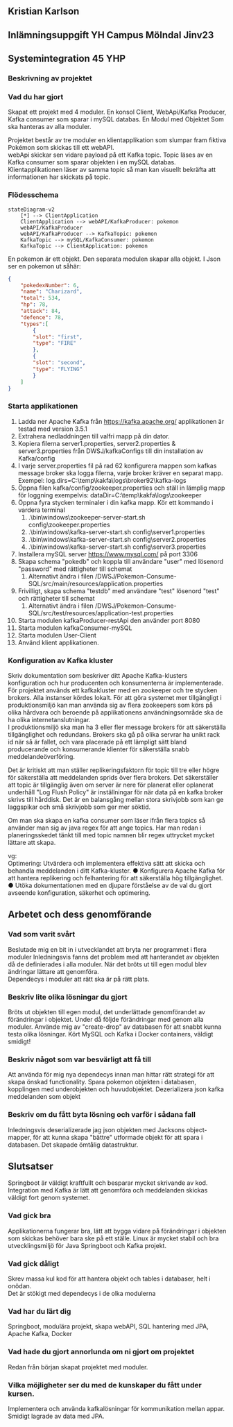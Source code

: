 ## Kristian Karlson

## Inlämningsuppgift YH Campus Mölndal Jinv23

## Systemintegration 45 YHP

### Beskrivning av projektet
### Vad du har gjort

Skapat ett projekt med 4 moduler. En konsol Client, WebApi/Kafka Producer, Kafka consumer som sparar i mySQL databas. En
Modul med Objektet Som ska hanteras av alla moduler.

Projektet består av tre moduler en klientapplikation som slumpar fram fiktiva Pokémon som skickas till ett webAPI.  
webApi skickar sen vidare payload på ett Kafka topic. Topic läses av en Kafka consumer som sparar objekten i en mySQL
databas.  
Klientapplikationen läser av samma topic så man kan visuellt bekräfta att informationen har skickats på topic.

### Flödesschema

```mermaid
stateDiagram-v2
    [*] --> ClientApplication
    ClientApplication --> webAPI/KafkaProducer: pokemon
    webAPI/KafkaProducer
    webAPI/KafkaProducer --> KafkaTopic: pokemon
    KafkaTopic --> mySQL/KafkaConsumer: pokemon
    KafkaTopic --> ClientApplication: pokemon
```

En pokemon är ett objekt. Den separata modulen skapar alla objekt. I Json ser en pokemon ut såhär:  
```json
{  
    "pokedexNumber": 6,  
    "name": "Charizard",  
    "total": 534,  
    "hp": 78,  
    "attack": 84,  
    "defence": 78,  
    "types":[  
        {  
        "slot": "first",  
        "type": "FIRE"  
        },  
        {  
        "slot": "second",  
        "type": "FLYING"  
        }  
    ]  
}  
``` 
### Starta applikationen

1. Ladda ner Apache Kafka från https://kafka.apache.org/ applikationen är testad med version 3.5.1  
2. Extrahera nedladdningen till valfri mapp på din dator.
3. Kopiera filerna server1.properties, server2.properties & server3.properties från DWSJ/kafkaConfigs till din installation av Kafka/config
4. I varje server.properties fil på rad 62 konfigurera mappen som kafkas message broker ska logga filerna, varje broker kräver en separat mapp. Exempel: log.dirs=C:\temp\kakfa\logs\broker92\kafka-logs
5. Öppna filen kafka/config/zookeeper.properties och ställ in lämplig mapp för loggning exempelvis: dataDir=C:\temp\kakfa\logs\zookeeper
6. Öppna fyra stycken terminaler i din kafka mapp. Kör ett kommando i vardera terminal  
   1. .\bin\windows\zookeeper-server-start.sh config\zookeeper.properties
   2. .\bin\windows\kafka-server-start.sh config\server1.properties
   3. .\bin\windows\kafka-server-start.sh config\server2.properties
   4. .\bin\windows\kafka-server-start.sh config\server3.properties
7. Installera mySQL server https://www.mysql.com/ på port 3306
8. Skapa schema "pokedb" och koppla till användare "user" med lösenord "password" med rättigheter till schemat
   1. Alternativt ändra i filen /DWSJ/Pokemon-Consume-SQL/src/main/resources/application.properties
9. Frivilligt, skapa schema "testdb" med användare "test" lösenord "test" och rättigheter till schemat
   1.  Alternativt ändra i filen /DWSJ/Pokemon-Consume-SQL/src/test/resources/application-test.properties
10. Starta modulen kafkaProducer-restApi den använder port 8080
11. Starta modulen kafkaConsumer-mySQL
12. Starta modulen User-Client
13. Använd klient applikationen. 






### Konfiguration av Kafka kluster

Skriv dokumentation som beskriver ditt Apache Kafka-klusters konfiguration och hur producenten och konsumenterna är implementerade.
För projektet används ett kafkakluster med en zookeeper och tre stycken brokers. Alla instanser kördes lokalt.
För att göra systemet mer tillgängligt i produktionsmiljö kan man använda sig av flera zookeepers som körs på olika hårdvara och beroende på applikationens användningsområde ska de ha olika internetanslutningar.  
I produktionsmiljö ska man ha 3 eller fler message brokers för att säkerställa tillgänglighet och redundans. Brokers ska gå på olika servrar ha unikt rack id när så är fallet, och vara placerade på ett lämpligt sätt bland producerande och konsumerande klienter för säkerställa snabb meddelandeöverföring.

Det är kritiskt att man ställer replikeringsfaktorn för topic till tre eller högre för säkerställa att meddelanden sprids över flera brokers. Det säkerställer att topic är tillgänglig även om server är nere för planerat eller oplanerat underhåll 
"Log Flush Policy" är inställningar för när data på en kafka broker skrivs till hårddisk. Det är en balansgång mellan stora skrivjobb som kan ge laggspikar och små skrivjobb som ger mer söktid. 

Om man ska skapa en kafka consumer som läser ifrån flera topics så använder man sig av java regex för att ange topics. Har man redan i planeringsskedet tänkt till med topic namnen blir regex uttrycket mycket lättare att skapa. 

vg:  
Optimering: Utvärdera och implementera effektiva sätt att skicka och behandla meddelanden i ditt Kafka-kluster.
● Konfigurera Apache Kafka för att hantera replikering och felhantering för att säkerställa hög tillgänglighet.
● Utöka dokumentationen med en djupare förståelse av de val du gjort avseende konfiguration, säkerhet och optimering.



## Arbetet och dess genomförande

### Vad som varit svårt

Beslutade mig en bit in i utvecklandet att bryta ner programmet i flera moduler
Inledningsvis fanns det problem med att hanterandet av objekten då de definierades i alla moduler. När det bröts ut till
egen modul blev ändringar lättare att genomföra.  
Dependecys i moduler att rätt ska är på rätt plats.

### Beskriv lite olika lösningar du gjort

Bröts ut objekten till egen modul, det underlättade genomförandet av förändringar i objektet. Under  då följde förändringar med genom alla moduler. Använde mig av "create-drop" av
databasen för att snabbt kunna testa olika lösningar.
Kört MySQL och Kafka i Docker containers, väldigt smidigt!

### Beskriv något som var besvärligt att få till

Att använda för mig nya dependecys innan man hittar rätt strategi för att skapa önskad functionality. 
Spara pokemon objekten i databasen, kopplingen med underobjekten och huvudobjektet.
Dezerializera json kafka meddelanden som objekt

### Beskriv om du fått byta lösning och varför i sådana fall

Inledningsvis deserializerade jag json objekten med Jacksons object-mapper, för att kunna skapa "bättre" utformade
objekt för att spara i databasen. Det skapade ömtålig datastruktur.

## Slutsatser

Springboot är väldigt kraftfullt och besparar mycket skrivande av kod. Integration med Kafka är lätt att genomföra och
meddelanden skickas väldigt fort genom systemet.

### Vad gick bra

Applikationerna fungerar bra, lätt att bygga vidare på förändringar i objekten som skickas behöver bara ske på ett
ställe. Linux är mycket stabil och bra utvecklingsmiljö för Java Springboot och Kafka projekt.

### Vad gick dåligt

Skrev massa kul kod för att hantera objekt och tables i databaser, helt i onödan.  
Det är stökigt med dependecys i de olka modulerna

### Vad har du lärt dig

Springboot, modulära projekt, skapa webAPI, SQL hantering med JPA, Apache Kafka, Docker

### Vad hade du gjort annorlunda om ni gjort om projektet

Redan från början skapat projektet med moduler.

### Vilka möjligheter ser du med de kunskaper du fått under kursen.

Implementera och använda kafkalösningar för kommunikation mellan appar. Smidigt lagrade av data med JPA. 
